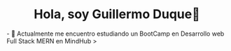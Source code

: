 
<div id="header" class="header">
  <h1 align="center">Hola, soy Guillermo Duque<a>👋</h1>
    - 🌱 Actualmente me encuentro estudiando un BootCamp en Desarrollo web Full Stack MERN en MindHub >
    
</div>  

### 


<!--
**GuillermoDuKe/GuillermoDuKe** is a ✨ _special_ ✨ repository because its `README.md` (this file) appears on your GitHub profile.

Here are some ideas to get you started:

- 🔭 I’m currently working on ...
- 🌱 I’m currently learning ...
- 👯 I’m looking to collaborate on ...
- 🤔 I’m looking for help with ...
- 💬 Ask me about ...
- 📫 How to reach me: ...
- 😄 Pronouns: ...
- ⚡ Fun fact: ...
-->

